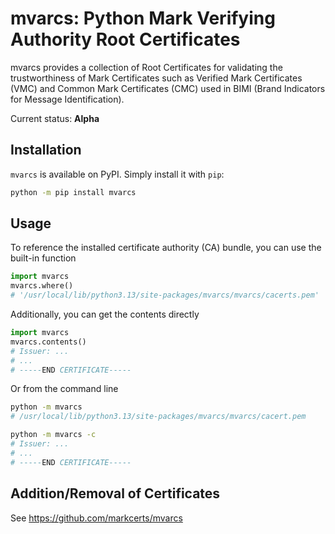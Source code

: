 # mvarcs: Python Mark Verifying Authority Root Certificates

mvarcs provides a collection of Root Certificates for validating 
the trustworthiness of Mark Certificates such as Verified Mark 
Certificates (VMC) and Common Mark Certificates (CMC) used in BIMI 
(Brand Indicators for Message Identification).

Current status: **Alpha**

## Installation

``mvarcs`` is available on PyPI. Simply install it with ``pip``:

``` sh
python -m pip install mvarcs
```

## Usage

To reference the installed certificate authority (CA) bundle, you can use the
built-in function

``` py
import mvarcs
mvarcs.where()
# '/usr/local/lib/python3.13/site-packages/mvarcs/mvarcs/cacerts.pem'
```

Additionally, you can get the contents directly

``` py
import mvarcs
mvarcs.contents()
# Issuer: ...
# ...
# -----END CERTIFICATE-----
```

Or from the command line
``` sh
python -m mvarcs
# /usr/local/lib/python3.13/site-packages/mvarcs/mvarcs/cacert.pem

python -m mvarcs -c
# Issuer: ...
# ...
# -----END CERTIFICATE-----
```

## Addition/Removal of Certificates
See https://github.com/markcerts/mvarcs
